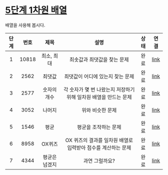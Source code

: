 # [5단계 1차원 배열](https://www.acmicpc.net/step/6)
배열을 사용해 봅시다.

|단계|번호|제목|설명|상태|연결|
|:--:|:--:|:--:|:--:|:--:|:--:|
|1|10818|최소, 최대|최솟값과 최댓값을 찾는 문제|완료|[link](https://www.acmicpc.net/problem/10818)|
|2|2562|최댓값|최댓값이 어디에 있는지 찾는 문제|완료|[link](https://www.acmicpc.net/problem/2562)|
|3|2577|숫자의 개수|각 숫자가 몇 번 나왔는지 저장하기 위해 일차원 배열을 만드는 문제|완료|[link](https://www.acmicpc.net/problem/2577)|
|4|3052|나머지|위와 비슷한 문제|완료|[link](https://www.acmicpc.net/problem/3052)|
|5|1546|평균|평균을 조작하는 문제|완료|[link](https://www.acmicpc.net/problem/1546)|
|6|8958|OX퀴즈|OX 퀴즈의 결과를 일차원 배열로 입력받아 점수를 계산하는 문제|완료|[link](https://www.acmicpc.net/problem/8958)|
|7|4344|평균은 넘겠지|과연 그럴까요?|완료|[link](https://www.acmicpc.net/problem/4344)|
